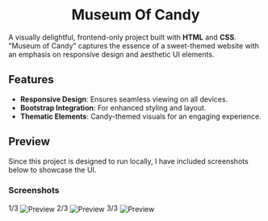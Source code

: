 <h1 align="center">Museum Of Candy</h1>

A visually delightful, frontend-only project built with **HTML** and **CSS**. "Museum of Candy" captures the essence of a sweet-themed website with an emphasis on responsive design and aesthetic UI elements.  

## Features  
- **Responsive Design**: Ensures seamless viewing on all devices.  
- **Bootstrap Integration**: For enhanced styling and layout.  
- **Thematic Elements**: Candy-themed visuals for an engaging experience.  

## Preview  
Since this project is designed to run locally, I have included screenshots below to showcase the UI.  

### Screenshots  
1/3
<img align="center" alt="Preview" src="https://github.com/user-attachments/assets/d2cb9e62-36da-4b13-85fd-2832934d23f5">
2/3
<img align="center" alt="Preview" src="https://github.com/user-attachments/assets/6c4273ac-45b9-4d71-ac53-e43a9ee98d74">
3/3
<img align="center" alt="Preview" src="https://github.com/user-attachments/assets/fce901bc-b965-40dd-ada1-e9d50681dfae">

